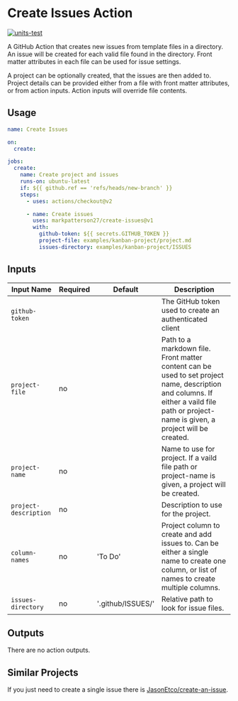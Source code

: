 # Create Issues Action

[![units-test](https://github.com/markpatterson27/create-issues/actions/workflows/test.yml/badge.svg)](https://github.com/markpatterson27/create-issues/actions/workflows/test.yml)

A GitHub Action that creates new issues from template files in a directory. An issue will be created for each valid file found in the directory. Front matter attributes in each file can be used for issue settings.

A project can be optionally created, that the issues are then added to. Project details can be provided either from a file with front matter attributes, or from action inputs. Action inputs will override file contents.

## Usage

```yaml
name: Create Issues

on:
  create:

jobs:
  create:
    name: Create project and issues
    runs-on: ubuntu-latest
    if: ${{ github.ref == 'refs/heads/new-branch' }}
    steps:
      - uses: actions/checkout@v2

      - name: Create issues
        uses: markpatterson27/create-issues@v1
        with:
          github-token: ${{ secrets.GITHUB_TOKEN }}
          project-file: examples/kanban-project/project.md
          issues-directory: examples/kanban-project/ISSUES

```

## Inputs

| Input Name | Required | Default | Description |
|---|---|---|---|
| `github-token` |  |  | The GitHub token used to create an authenticated client |
| `project-file` | no |  | Path to a markdown file. Front matter content can be used to set project name, description and columns. If either a vaild file path or project-name is given, a project will be created. |
| `project-name` | no |  | Name to use for project. If a vaild file path or project-name is given, a project will be created. |
| `project-description` | no |  | Description to use for the project. |
| `column-names` | no | 'To Do' | Project column to create and add issues to. Can be either a single name to create one column, or list of names to create multiple columns. |
| `issues-directory` | no | '.github/ISSUES/' | Relative path to look for issue files. |

## Outputs

There are no action outputs.

## Similar Projects

If you just need to create a single issue there is [JasonEtco/create-an-issue](https://github.com/JasonEtco/create-an-issue).
